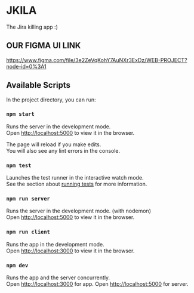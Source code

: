 # JKILA

The Jira killing app :)

## OUR FIGMA UI LINK

https://www.figma.com/file/3e2ZeVqKohY7AuNXr3ExDz/WEB-PROJECT?node-id=0%3A1

## Available Scripts

In the project directory, you can run:

### `npm start`

Runs the server in the development mode.\
Open [http://localhost:5000](http://localhost:5000) to view it in the browser.

The page will reload if you make edits.\
You will also see any lint errors in the console.

### `npm test`

Launches the test runner in the interactive watch mode.\
See the section about [running tests](https://facebook.github.io/create-react-app/docs/running-tests) for more information.

### `npm run server`

Runs the server in the development mode. (with nodemon)\
Open [http://localhost:5000](http://localhost:5000) to view it in the browser.

### `npm run client`

Runs the app in the development mode.\
Open [http://localhost:3000](http://localhost:3000) to view it in the browser.

### `npm dev`

Runs the app and the server concurrently.\
Open [http://localhost:3000](http://localhost:3000) for app.
Open [http://localhost:5000](http://localhost:5000) for server.
